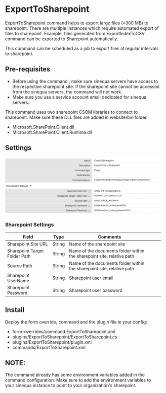 # ExportToSharepoint

ExportToSharepoint command helps to export large files (>300 MB) to sharepoint. There are multiple instances which require automated export of files to sharepoint.
Example, files generated from ExportIndexToCSV command can be exported to Sharepoint automatically.

This command can be scheduled as a job to export files at regular intervals to sharepoint.

## Pre-requisites

- Before using the command , make sure sinequa servers have access to the respective sharepoint site.
  If the sharepoint site cannot be accessed from the sinequa servers, the command will not work.
- Make sure you use a service account email dedicated for sinequa servers.

This command uses two sharepoint CSOM libraries to connect to sharepoint. Make sure these DLL files are added in website/bin folder.

- Microsoft.SharePoint.Client.dll
- Microsoft.SharePoint.Client.Runtime.dll

## Settings

![Form](doc/images/eexporttosharepoint_form.PNG "Form")

### Sharepoint Settings

| Field                         | Type   | Comments                                                               |     |     |
| ----------------------------- | ------ | ---------------------------------------------------------------------- | --- | --- |
| Sharepoint Site URL           | String | Name of the sharepoint site                                            |     |     |
| Sharepoint Target Folder Path | String | Name of the documents folder within the sharepoint site, relative path |     |     |
| Source Path                   | String | Name of the documents folder within the sharepoint site, relative path |     |     |
| Sharepoint UserName           | String | Sharepoint user email                                                  |     |     |
| Sharepoint Password           | String | Sharepoint user password                                               |     |     |

## Install

Deploy the form override, command and the plugin file in your config:

- form-overrides/command.ExportToSharepoint.xml
- plugins/ExportToSharepoint/ExportToSharepoint.cs
- plugins/ExportToSharepoint/plugin.xml
- commands/ExportToSharepoint.xml

## NOTE:

The command already has some environment variables added in the command configuration. Make sure to add the environment variables to your sinequa instance to point to your organization's sharepoint.
